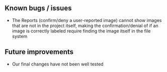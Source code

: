 ## Known bugs / issues
- The Reports (confirm/deny a user-reported image) cannot show images that are not in the project itself, making the confirmation/denial of if an image is correctly labeled require finding the image itself in the file system



## Future improvements
- Our final changes have not been well tested
